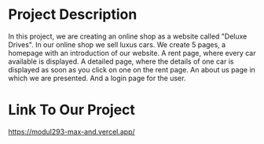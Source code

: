 # Project Description
In this project, we are creating an online shop as a website called "Deluxe Drives". In our online shop we sell luxus cars. We create 5 pages, a homepage with an introduction of our website. A rent page, where every car available is displayed. A detailed page, where the details of one car is displayed as soon as you click on one on the rent page. An about us page in which we are presented. And a login page for the user.
# Link To Our Project
https://modul293-max-and.vercel.app/

